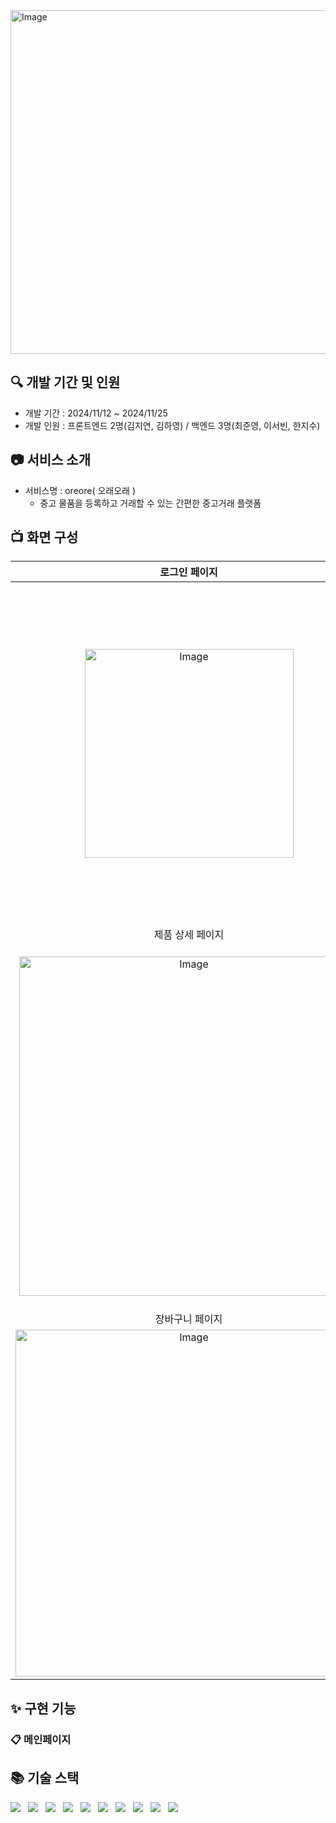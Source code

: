 <img width="550" alt="Image" src="https://github.com/user-attachments/assets/2992e864-6a17-4e3e-94eb-33d24c8f893d" />


## 🔍 개발 기간 및 인원

- 개발 기간 : 2024/11/12 ~ 2024/11/25
- 개발 인원 : 프론트엔드 2명(김지연, 김하영) / 백엔드 3명(최준영, 이서빈, 한지수)

## 📷 서비스 소개
- 서비스명 : oreore( 오래오래 )
  - 중고 물품을 등록하고 거래할 수 있는 간편한 중고거래 플랫폼
 
## 📺 화면 구성
|                         로그인 페이지                         |                      회원가입 페이지                      |                           메인 페이지                            |
| :-----------------------------------------------------------: | :-------------------------------------------------------: | :--------------------------------------------------------------: |
|       <img width="334" alt="Image" src="https://github.com/user-attachments/assets/d4a8c6cf-2bb6-4bfc-9c5a-c6bdb8613010" />        |     <img width="196" alt="Image" src="https://github.com/user-attachments/assets/97732255-f2da-474d-b41f-29e61d62525b" />     |         <img width="543" alt="Image" src="https://github.com/user-attachments/assets/a4b1c734-b5e5-4313-8399-8eb6bae86cbe" />          |
|                        제품 상세 페이지                         |                       제품 등록 페이지                       |                         마이 페이지                         |
|    <img width="543" alt="Image" src="https://github.com/user-attachments/assets/a2248416-fb37-488d-bb83-1bc4dc5f0d1a" />    |    <img width="542" alt="Image" src="https://github.com/user-attachments/assets/669e51f4-ea59-46e1-bfa4-86903417e408" />    | <img width="579" alt="Image" src="https://github.com/user-attachments/assets/bc651688-4a87-4149-b3d6-6542fa6b3096" /> |
|                        장바구니 페이지                         |                      주문/결제 페이지                      |                                                      |
| <img width="555" alt="Image" src="https://github.com/user-attachments/assets/6b27e6fa-f447-4324-85b7-92b72b2a0e81" /> | <img width="546" alt="Image" src="https://github.com/user-attachments/assets/95a013f6-7071-4a39-8b80-0bf3f73e902f" /> |          |



## ✨ 구현 기능
### 📋 메인페이지


## 📚 기술 스택
<div style="display: flex; gap: 12px;">
  <img src="https://img.shields.io/badge/typescript-%23007ACC.svg?style=for-the-badge&logo=typescript&logoColor=white">
  <img src="https://img.shields.io/badge/react-%2320232a.svg?style=for-the-badge&logo=react&logoColor=%2361DAFB">
  <img src="https://img.shields.io/badge/styled--components-DB7093?style=for-the-badge&logo=styled-components&logoColor=white">
  <img src="https://img.shields.io/badge/Zustand-black?style=for-the-badge&logo=zustand&badgeColor=010101">
  <img src="https://img.shields.io/badge/ESLint-4B3263?style=for-the-badge&logo=eslint&logoColor=white">
  <img src="https://img.shields.io/badge/prettier-%23F7B93E.svg?style=for-the-badge&logo=prettier&logoColor=black">
  <img src="https://img.shields.io/badge/React%20Hook%20Form-%23EC5990.svg?style=for-the-badge&logo=reacthookform&logoColor=white">
  <img src="https://img.shields.io/badge/gitlab-%23181717.svg?style=for-the-badge&logo=gitlab&logoColor=white">
  <img src="https://img.shields.io/badge/Notion-%23000000.svg?style=for-the-badge&logo=notion&logoColor=white">
  <img src="https://img.shields.io/badge/figma-%23F24E1E.svg?style=for-the-badge&logo=figma&logoColor=white">
</div>
